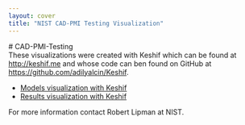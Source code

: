 ```yaml
---
layout: cover
title: "NIST CAD-PMI Testing Visualization"
---
```

<section class="home home-title" markdown="1">
# CAD-PMI-Testing
</section>

<section class="home home-about" markdown="1">
<div class="section-container" markdown="1">
<div class="section-content" markdown="1">
These visualizations were created with Keshif which can be found at <a href="http://keshif.me">http://keshif.me</a> and whose code can ben found on GitHub at <a href="https://github.com/adilyalcin/Keshif">https://github.com/adilyalcin/Keshif</a>.

<ul class="audiences">
<li><a href="models.html">Models visualization with Keshif</a></li>
<li><a href="results.html">Results visualization with Keshif</a></li>
</ul>

For more information contact Robert Lipman at NIST.
</div>
</div>
</section>
